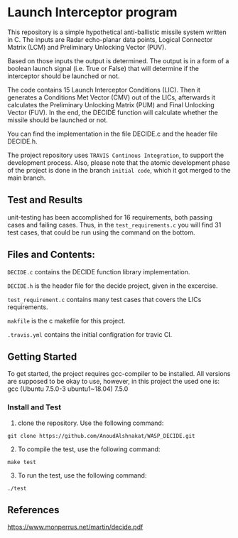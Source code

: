 # Launch Interceptor program
This repository is a simple hypothetical anti-ballistic missile system written in C.
The inputs are Radar echo-planar data points, Logical Connector Matrix (LCM) and Preliminary Unlocking Vector (PUV).

Based on those inputs the output is determined. The output is in a form of a boolean launch signal (i.e. True or False) that will determine if the interceptor should be launched or not.

The code contains 15 Launch Interceptor Conditions (LIC). Then it generates a Conditions Met Vector (CMV) out of the LICs, afterwards it calculates the Preliminary Unlocking Matrix (PUM) and Final Unlocking Vector (FUV). In the end, the DECIDE function will calculate whether the missile should be launched or not. 

You can find the implementation in the file DECIDE.c and the header file DECIDE.h.

The project repository uses `TRAVIS Continous Integration`, to support the development process. Also, please note that the atomic development phase of the project is done in the branch `initial code`, which it got merged to the main branch. 


## Test and Results
unit-testing has been accomplished for 16 requirements, both passing cases and failing cases. Thus, in the `test_requirements.c` you will find 31 test cases, that could be run using the command on the bottom.

## Files and Contents:
`DECIDE.c` contains the DECIDE function library implementation.

`DECIDE.h` is the header file for the decide project, given in the excercise.

`test_requirement.c` contains many test cases that covers the LICs requirements.

`makfile` is the c makefile for this project.

`.travis.yml` contains the initial configration for travic CI.


## Getting Started
To get started, the project requires gcc-compiler to be installed.
All versions are supposed to be okay to use, however, in this project the used one is: gcc (Ubuntu 7.5.0-3 ubuntu1~18.04) 7.5.0


### Install and Test
1. clone the repository. Use the following command:
```
git clone https://github.com/AnoudAlshnakat/WASP_DECIDE.git
```
2. To compile the test, use the following command:
```
make test
```
3. To run the test, use the following command:
```
./test
```


## References
https://www.monperrus.net/martin/decide.pdf